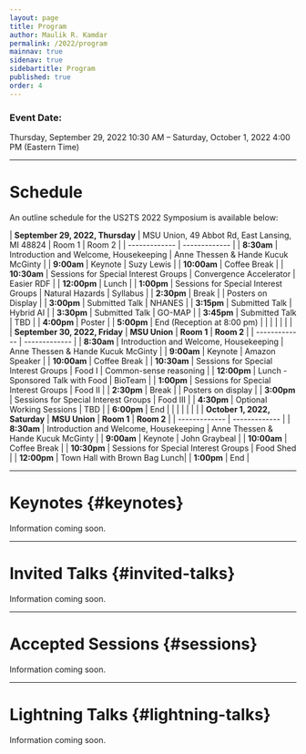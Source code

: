 ```yaml
---
layout: page
title: Program
author: Maulik R. Kamdar
permalink: /2022/program
mainnav: true
sidenav: true
sidebartitle: Program
published: true
order: 4
---
```


### Event Date:

Thursday, September 29, 2022 10:30 AM – Saturday, October 1, 2022 4:00 PM (Eastern Time)

----------------------------------------------------------------

# Schedule

An outline schedule for the US2TS 2022 Symposium is available below:

| **September 29, 2022, Thursday** | MSU Union, 49 Abbot Rd, East Lansing, MI 48824 | Room 1 |  Room 2 |
| ------------- | ------------- |
| **8:30am**      | Introduction and Welcome, Housekeeping | Anne Thessen & Hande Kucuk McGinty |
| **9:00am**  | Keynote | Suzy Lewis |
| **10:00am**  | Coffee Break |
| **10:30am**  | Sessions for Special Interest Groups | Convergence Accelerator | Easier RDF |
| **12:00pm**  |  Lunch |
| **1:00pm**  | Sessions for Special Interest Groups | Natural Hazards | Syllabus |
| **2:30pm**  | Break |  | Posters on Display |
| **3:00pm**  | Submitted Talk | NHANES |
| **3:15pm**  | Submitted Talk | Hybrid AI |
| **3:30pm**  | Submitted Talk | GO-MAP |
| **3:45pm**  | Submitted Talk | TBD |
| **4:00pm**  | Poster |
| **5:00pm**  | End (Reception at 8:00 pm) |
|  |  |
|  |  |
| **September 30, 2022, Friday** | **MSU Union** | **Room 1** |  **Room 2** |
| ------------- | ------------- |
| **8:30am**      | Introduction and Welcome, Housekeeping | Anne Thessen  & Hande Kucuk McGinty |
| **9:00am**  | Keynote | Amazon Speaker |
| **10:00am**  | Coffee Break |
| **10:30am**  | Sessions for Special Interest Groups | Food I | Common-sense reasoning |
| **12:00pm**  |  Lunch - Sponsored Talk with Food | BioTeam |
| **1:00pm**  | Sessions for Special Interest Groups | Food II |
| **2:30pm**  | Break |  | Posters on display |
| **3:00pm**  | Sessions for Special Interest Groups | Food III |
| **4:30pm**  | Optional Working Sessions | TBD |
| **6:00pm**  | End |
|  |  |
|  |  |
| **October 1, 2022, Saturday** | **MSU Union** | **Room 1** |  **Room 2** |
| ------------- | ------------- |
| **8:30am**      | Introduction and Welcome, Housekeeping | Anne Thessen  & Hande Kucuk McGinty |
| **9:00am**  | Keynote | John Graybeal |
| **10:00am**  | Coffee Break |
| **10:30pm**  | Sessions for Special Interest Groups | Food Shed |
| **12:00pm**  | Town Hall with Brown Bag Lunch|
| **1:00pm**  | End |

----------------------------------------------------------------

# Keynotes {#keynotes}

Information coming soon.

----------------------------------------------------------------

# Invited Talks {#invited-talks}

Information coming soon.

----------------------------------------------------------------

# Accepted Sessions {#sessions}

Information coming soon.

----------------------------------------------------------------

# Lightning Talks {#lightning-talks}

Information coming soon.
